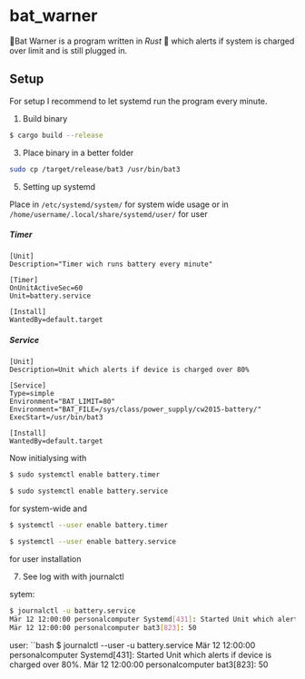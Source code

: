 # bat_warner

🔋Bat Warner is a program written in *Rust* 🦀 which alerts if system is charged over limit and is still plugged in. 

## Setup

For setup I recommend to let systemd run the program every minute.

1. Build binary 
  ```bash
  $ cargo build --release
  ```
3. Place binary in a better folder
  ```bash
  sudo cp /target/release/bat3 /usr/bin/bat3
  ```
5. Setting up systemd
  
  Place in ```/etc/systemd/system/``` for system wide usage or in ```/home/username/.local/share/systemd/user/``` for user
  
  ##### Timer
  ```Unit
  [Unit]
  Description="Timer wich runs battery every minute"
  
  [Timer]
  OnUnitActiveSec=60
  Unit=battery.service
  
  [Install]
  WantedBy=default.target
  ```
  
  ##### Service
  ```Unit
  [Unit]
Description=Unit which alerts if device is charged over 80%

[Service]
Type=simple
Environment="BAT_LIMIT=80"
Environment="BAT_FILE=/sys/class/power_supply/cw2015-battery/"
ExecStart=/usr/bin/bat3

[Install]
WantedBy=default.target
  ```
  
  Now initialysing with 
  ```bash
  $ sudo systemctl enable battery.timer
  ```
  ```bash
  $ sudo systemctl enable battery.service
  ```
  for system-wide and
  ```bash
  $ systemctl --user enable battery.timer
  ```
  ```bash
  $ systemctl --user enable battery.service
  ```
  for user installation
  
7. See log with with journalctl

  sytem:
  ```bash
  $ journalctl -u battery.service
  Mär 12 12:00:00 personalcomputer Systemd[431]: Started Unit which alerts if device is charged over 80%.
  Mär 12 12:00:00 personalcomputer bat3[823]: 50
  ```
  
  user: 
  ``bash
  $ journalctl --user -u battery.service
  Mär 12 12:00:00 personalcomputer Systemd[431]: Started Unit which alerts if device is charged over 80%.
  Mär 12 12:00:00 personalcomputer bat3[823]: 50
  ```
